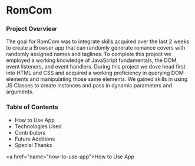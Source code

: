 # RomCom

### Project Overview

  The goal for RomCom was to integrate skills acquired over the last 2 weeks to create a Browser app that can randomly generate romance covers with randomly assigned names and taglines. To complete this project we employed a working knowledge of JavaScript fundamentals, the DOM, event listeners, and event handlers. During this project we dove head first into HTML and CSS and acquired a working proficiency in querying DOM elements and manipulating those same elements. We gained skills in using JS Classes to create instances and pass in dynamic parameters and arguments.

### Table of Contents

- <a id="facebook_ads_example">How to Use App</a>
- <a id="technologies-used">Technologies Used</a>
- Contributors
- Future Additions
- Special Thanks




























































































<a href="name="how-to-use-app">How to Use App</a>
